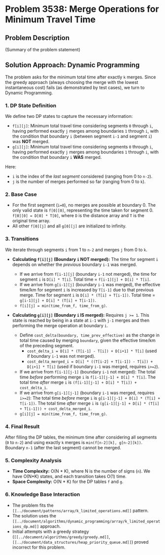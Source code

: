 # Problem 3538: Merge Operations for Minimum Travel Time

## Problem Description

(Summary of the problem statement)

## Solution Approach: Dynamic Programming

The problem asks for the minimum total time after exactly `k` merges. Since the greedy approach (always choosing the merge with the lowest instantaneous cost) fails (as demonstrated by test cases), we turn to Dynamic Programming.

### 1. DP State Definition
We define two DP states to capture the necessary information:

*   `f[i][j]`: Minimum total travel time considering segments `0` through `i`, having performed exactly `j` merges among boundaries `1` through `i`, with the condition that boundary `i` (between segment `i-1` and segment `i`) was **NOT** merged.
*   `g[i][j]`: Minimum total travel time considering segments `0` through `i`, having performed exactly `j` merges among boundaries `1` through `i`, with the condition that boundary `i` **WAS** merged.

Here:
*   `i` is the index of the *last segment* considered (ranging from 0 to `n-2`).
*   `j` is the number of merges performed so far (ranging from 0 to `k`).

### 2. Base Case
*   For the first segment (`i=0`), no merges are possible at boundary 0. The only valid state is `f[0][0]`, representing the time taken for segment 0. `f[0][0] = D[0] * T[0]`, where `D` is the distance array and `T` is the original time array.
*   All other `f[0][j]` and all `g[0][j]` are initialized to infinity.

### 3. Transitions
We iterate through segments `i` from 1 to `n-2` and merges `j` from 0 to `k`.

*   **Calculating `f[i][j]` (Boundary `i` NOT merged):**
    The time for segment `i` depends on whether the *previous* boundary `i-1` was merged.
    *   If we arrive from `f[i-1][j]` (boundary `i-1` not merged), the time for segment `i` is `D[i] * T[i]`. Total time = `f[i-1][j] + D[i] * T[i]`.
    *   If we arrive from `g[i-1][j]` (boundary `i-1` was merged), the effective time/km for segment `i` is increased by `T[i-1]` due to that previous merge. Time for segment `i` is `D[i] * (T[i] + T[i-1])`. Total time = `g[i-1][j] + D[i] * (T[i] + T[i-1])`.
    *   `f[i][j] = min(time_from_f, time_from_g)`.

*   **Calculating `g[i][j]` (Boundary `i` IS merged):** Requires `j >= 1`.
    This state is reached by being in a state at `i-1` with `j-1` merges and then performing the merge operation at boundary `i`.
    *   Define `cost_delta(boundary, time_prev_effective)` as the change in total time caused by merging `boundary`, given the effective time/km of the preceding segment.
        *   `cost_delta_i = D[i] * (T[i-1] - T[i]) + D[i+1] * T[i]` (used if boundary `i-1` was not merged).
        *   `cost_delta_merged_i = D[i] * ((T[i-2] + T[i-1]) - T[i]) + D[i+1] * T[i]` (used if boundary `i-1` was merged, requires `i>=2`).
    *   If we arrive from `f[i-1][j-1]` (boundary `i-1` not merged): The total time *before* performing merge `i` is `f[i-1][j-1] + D[i] * T[i]`. The total time *after* merge `i` is `(f[i-1][j-1] + D[i] * T[i]) + cost_delta_i`.
    *   If we arrive from `g[i-1][j-1]` (boundary `i-1` was merged, requires `i>=2`): The total time *before* merge `i` is `g[i-1][j-1] + D[i] * (T[i] + T[i-1])`. The total time *after* merge `i` is `(g[i-1][j-1] + D[i] * (T[i] + T[i-1])) + cost_delta_merged_i`.
    *   `g[i][j] = min(time_from_f, time_from_g)`.

### 4. Final Result
After filling the DP tables, the minimum time after considering all segments (`0` to `n-2`) and using exactly `k` merges is `min(f[n-2][k], g[n-2][k])`. Boundary `n-1` (after the last segment) cannot be merged.

### 5. Complexity Analysis
- **Time Complexity:** O(N * K), where N is the number of signs (`n`). We have O(N*K) states, and each transition takes O(1) time.
- **Space Complexity:** O(N * K) for the DP tables `f` and `g`.

### 6. Knowledge Base Interaction
- The problem fits the `[[../document/patterns/array/k_limited_operations.md]]` pattern.
- The solution uses the `[[../document/algorithms/dynamic_programming/array/k_limited_operations_dp.md]]` approach.
- Initial attempts with a greedy strategy (`[[../document/algorithms/greedy/greedy.md]]`, `[[../document/data_structures/heap_priority_queue.md]]`) proved incorrect for this problem. 